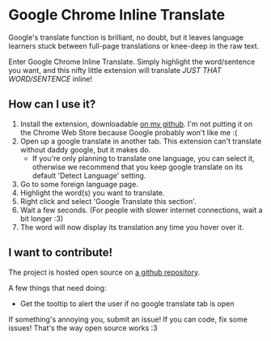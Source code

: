 # Google Chrome Inline Translate
Google's translate function is brilliant, no doubt, but it leaves language learners stuck between full-page translations or knee-deep in the raw text. 

Enter Google Chrome Inline Translate. Simply highlight the word/sentence you want, and this nifty little extension will translate *JUST THAT WORD/SENTENCE* inline!

## How can I use it?
1. Install the extension, downloadable [on my github](http://github.com/acenturyandabit/google-context-translate). I'm not putting it on the Chrome Web Store because Google probably won't like me :(
2. Open up a google translate in another tab. This extension can't translate without daddy google, but it makes do.
    - If you're only planning to translate one language, you can select it, otherwise we recommend that you keep google translate on its default 'Detect Language' setting.
3. Go to some foreign language page.
4. Highlight the word(s) you want to translate.
5. Right click and select 'Google Translate this section'.
6. Wait a few seconds. (For people with slower internet connections, wait a bit longer :3)
7. The word will now display its translation any time you hover over it.

## I want to contribute!

The project is hosted open source on [a github repository](http://github.com/acenturyandabit/google-context-translate).

A few things that need doing:
- Get the tooltip to alert the user if no google translate tab is open

If something's annoying you, submit an issue! If you can code, fix some issues! That's the way open source works :3
